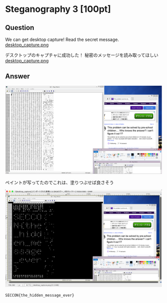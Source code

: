 # Steganography 3 [100pt]

## Question

We can get desktop capture!
Read the secret message.
[desktop_capture.png](https://github.com/AkashiSN/SECCON2015-Online-CTF/raw/master/q6/desktop_capture.png)

デスクトップのキャプチャに成功した！
秘密のメッセージを読み取ってほしい
[desktop_capture.png](https://github.com/AkashiSN/SECCON2015-Online-CTF/raw/master/q6/desktop_capture.png)

## Answer

![desktop_capture.png](https://github.com/AkashiSN/SECCON2015-Online-CTF/raw/master/q6/desktop_capture.png)

ペイントが写ってたのでこれは、塗りつぶせば良さそう

![screen.png](https://github.com/AkashiSN/SECCON2015-Online-CTF/raw/master/q6/screen.png)

`SECCON{the_hidden_message_ever}`